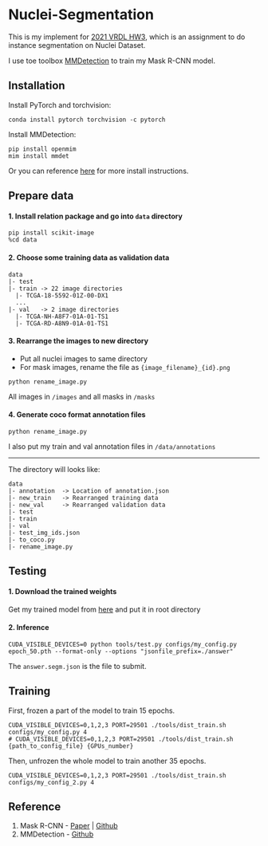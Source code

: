 # Nuclei-Segmentation

This is my implement for [2021 VRDL HW3](https://codalab.lisn.upsaclay.fr/competitions/333?secret_key=3b31d945-289d-4da6-939d-39435b506ee5), which is an assignment to do instance segmentation on Nuclei Dataset.

I use toe toolbox [MMDetection](https://github.com/open-mmlab/mmdetection) to train my Mask R-CNN model.


## Installation

Install PyTorch and torchvision:
```
conda install pytorch torchvision -c pytorch
```
Install MMDetection:
```
pip install openmim
mim install mmdet
```
Or you can reference [here](https://mmdetection.readthedocs.io/en/v2.19.1/get_started.html) for more install instructions.

## Prepare data
#### 1. Install relation package and go into `data` directory
```
pip install scikit-image
%cd data
```
#### 2. Choose some training data as validation data
```
data
|- test
|- train -> 22 image directories
  |- TCGA-18-5592-01Z-00-DX1
  ...
|- val   -> 2 image directories
  |- TCGA-NH-A8F7-01A-01-TS1
  |- TCGA-RD-A8N9-01A-01-TS1
```
#### 3. Rearrange the images to new directory
- Put all nuclei images to same directory
- For mask images, rename the file as `{image_filename}_{id}.png`
```
python rename_image.py
```
All images in `/images` and all masks in `/masks`

#### 4. Generate coco format annotation files
```
python rename_image.py
```
I also put my train and val annotation files in `/data/annotations`

---

The directory will looks like:
```
data
|- annotation  -> Location of annotation.json
|- new_train   -> Rearranged training data
|- new_val     -> Rearranged validation data
|- test
|- train
|- val
|- test_img_ids.json
|- to_coco.py
|- rename_image.py
```

## Testing
#### 1. Download the trained weights 
Get my trained model from [here](https://drive.google.com/file/d/18n7ma7Fxx_CtarzpzTDfWfNesJbptY0G/view?usp=sharing) and put it in root directory

#### 2. Inference
``` 
CUDA_VISIBLE_DEVICES=0 python tools/test.py configs/my_config.py  epoch_50.pth --format-only --options "jsonfile_prefix=./answer"
```
The `answer.segm.json` is the file to submit.

## Training

First, frozen a part of the model to train 15 epochs.
```
CUDA_VISIBLE_DEVICES=0,1,2,3 PORT=29501 ./tools/dist_train.sh configs/my_config.py 4
# CUDA_VISIBLE_DEVICES=0,1,2,3 PORT=29501 ./tools/dist_train.sh {path_to_config_file} {GPUs_number}
```
Then, unfrozen the whole model to train another 35 epochs.
```
CUDA_VISIBLE_DEVICES=0,1,2,3 PORT=29501 ./tools/dist_train.sh configs/my_config_2.py 4
```

## Reference

1. Mask R-CNN - [Paper](https://arxiv.org/abs/1703.06870) | [Github](https://github.com/matterport/Mask_RCNN)
2. MMDetection - [Github](https://github.com/open-mmlab/mmdetection)


